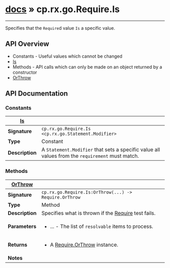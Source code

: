 # [docs](index.md) » cp.rx.go.Require.Is
---

Specifies that the `Require`d value `Is` a specific value.

## API Overview
* Constants - Useful values which cannot be changed
 * [Is](#Is)
* Methods - API calls which can only be made on an object returned by a constructor
 * [OrThrow](#OrThrow)

## API Documentation

### Constants

| [Is](#Is)         |                                                                                     |
| --------------------------------------------|-------------------------------------------------------------------------------------|
| **Signature**                               | `cp.rx.go.Require.Is <cp.rx.go.Statement.Modifier>`                                                                    |
| **Type**                                    | Constant                                                                     |
| **Description**                             | A `Statement.Modifier` that sets a specific value all values from the `requirement` must match.                                                                     |

### Methods

| [OrThrow](#OrThrow)         |                                                                                     |
| --------------------------------------------|-------------------------------------------------------------------------------------|
| **Signature**                               | `cp.rx.go.Require.Is:OrThrow(...) -> Require.OrThrow`                                                                    |
| **Type**                                    | Method                                                                     |
| **Description**                             | Specifies what is thrown if the [Require](cp.rx.go.Require.md) test fails.                                                                     |
| **Parameters**                              | <ul><li>...  - The list of `resolvable` items to process.</li></ul> |
| **Returns**                                 | <ul><li>A [Require.OrThrow](cp.rx.go.Require.OrThrow.md) instance.</li></ul>          |
| **Notes**                                   | <ul></ul>                |

